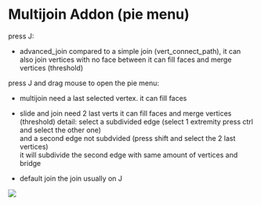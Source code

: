 # Multijoin Addon (pie menu)

press J:
* advanced_join
    compared to a simple join (vert_connect_path),
    it can also join vertices with no face between
    it can fill faces and merge vertices (threshold) 

press J and drag mouse to open the pie menu:
* multijoin
    need a last selected vertex. it can fill faces

* slide and join
    need 2 last verts
    it can fill faces and merge vertices (threshold)
    detail:
    select a subdivided edge (select 1 extremity press ctrl and select the other one)   
    and a second edge not subdvided (press shift and select the 2 last vertices)   
    it will subdivide the second edge with same amount of vertices and bridge   

* default join
    the join usually on J 

![](gif.gif)
